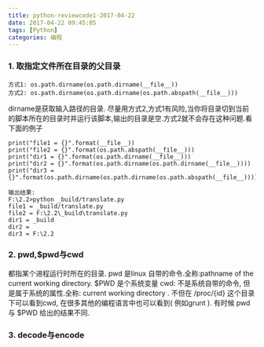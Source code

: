 ```yaml
---
title: python-reviewcode1-2017-04-22
date: 2017-04-22 09:45:05
tags: [Python]
categories: 编程
---
```

### 1. 取指定文件所在目录的父目录
```
方式1: os.path.dirname(os.path.dirname(__file__))
方式2: os.path.dirname(os.path.dirname(os.path.abspath(__file__)))
```
dirname是获取输入路径的目录.
尽量用方式2,方式1有风险,当你将目录切到当前的脚本所在的目录时并运行该脚本,输出的目录是空.方式2就不会存在这种问题.看下面的例子
```
print("file1 = {}".format(__file__))
print("file2 = {}".format(os.path.abspath(__file__)))
print("dir1 = {}".format(os.path.dirname(__file__)))
print("dir2 = {}".format(os.path.dirname(os.path.dirname(__file__))))
print("dir3 = {}".format(os.path.dirname(os.path.dirname(os.path.abspath(__file__)))))

输出结果:
F:\2.2>python _build/translate.py
file1 = _build/translate.py
file2 = F:\2.2\_build\translate.py
dir1 = _build
dir2 =
dir3 = F:\2.2
```

### 2. pwd,$pwd与cwd
都指某个进程运行时所在的目录.
pwd 是linux 自带的命令.全称:pathname of the current working directory. 
$PWD 是个系统变量
cwd: 不是系统自带的命令, 但是属于系统的属性.全称: current working directory . 不但在 /proc/{id} 这个目录下可以看到cwd, 在很多其他的编程语言中也可以看到( 例如grunt ).
有时候 pwd 与 $PWD  给出的结果不同.

### 3. decode与encode
